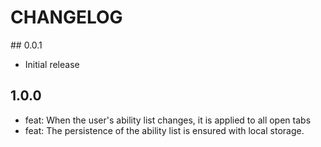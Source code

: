 # CHANGELOG

## 0.0.1

- Initial release

## 1.0.0

- feat: When the user's ability list changes, it is applied to all open tabs
- feat: The persistence of the ability list is ensured with local storage.
